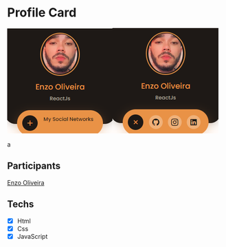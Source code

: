 # Profile Card

![preview img](/assets/img/card.png)![preview img](/assets/img/card2.png)

a




## Participants

[Enzo Oliveira](https://www.linkedin.com/in/enzo-oliveira-a18344229/)


## Techs

- [x] Html
- [x] Css
- [x] JavaScript